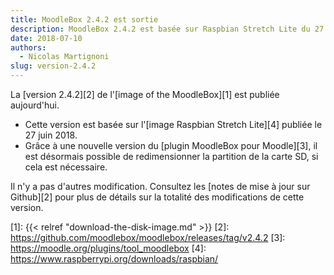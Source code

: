 ```yaml
---
title: MoodleBox 2.4.2 est sortie
description: MoodleBox 2.4.2 est basée sur Raspbian Stretch Lite du 27 juin 2018. Il est désormais possible de redimensionner la carte SD au besoin.
date: 2018-07-10
authors:
  - Nicolas Martignoni
slug: version-2.4.2
---
```


La [version 2.4.2][2] de l'[image of the MoodleBox][1] est publiée aujourd'hui.

  - Cette version est basée sur l'[image Raspbian Stretch Lite][4] publiée le 27 juin 2018.
  - Grâce à une nouvelle version du [plugin MoodleBox pour Moodle][3], il est désormais possible de redimensionner la partition de la carte SD, si cela est nécessaire.

Il n'y a pas d'autres modification. Consultez les [notes de mise à jour sur Github][2] pour plus de détails sur la totalité des modifications de cette version.

 [1]: {{< relref "download-the-disk-image.md" >}}
 [2]: https://github.com/moodlebox/moodlebox/releases/tag/v2.4.2
 [3]: https://moodle.org/plugins/tool_moodlebox
 [4]: https://www.raspberrypi.org/downloads/raspbian/
